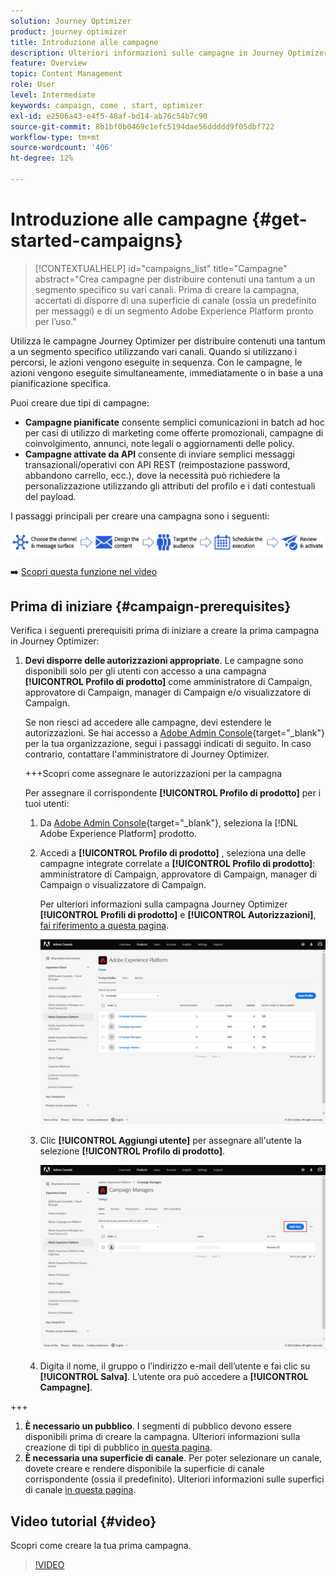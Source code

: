 ```yaml
---
solution: Journey Optimizer
product: journey optimizer
title: Introduzione alle campagne
description: Ulteriori informazioni sulle campagne in Journey Optimizer
feature: Overview
topic: Content Management
role: User
level: Intermediate
keywords: campaign, come , start, optimizer
exl-id: e2506a43-e4f5-48af-bd14-ab76c54b7c90
source-git-commit: 8b1bf0b0469c1efc5194dae56ddddd9f05dbf722
workflow-type: tm+mt
source-wordcount: '406'
ht-degree: 12%

---
```


# Introduzione alle campagne {#get-started-campaigns}

>[!CONTEXTUALHELP]
>id="campaigns_list"
>title="Campagne"
>abstract="Crea campagne per distribuire contenuti una tantum a un segmento specifico su vari canali. Prima di creare la campagna, accertati di disporre di una superficie di canale (ossia un predefinito per messaggi) e di un segmento Adobe Experience Platform pronto per l’uso."

Utilizza le campagne Journey Optimizer per distribuire contenuti una tantum a un segmento specifico utilizzando vari canali. Quando si utilizzano i percorsi, le azioni vengono eseguite in sequenza. Con le campagne, le azioni vengono eseguite simultaneamente, immediatamente o in base a una pianificazione specifica.

Puoi creare due tipi di campagne:

* **Campagne pianificate** consente semplici comunicazioni in batch ad hoc per casi di utilizzo di marketing come offerte promozionali, campagne di coinvolgimento, annunci, note legali o aggiornamenti delle policy.
* **Campagne attivate da API** consente di inviare semplici messaggi transazionali/operativi con API REST (reimpostazione password, abbandono carrello, ecc.), dove la necessità può richiedere la personalizzazione utilizzando gli attributi del profilo e i dati contestuali del payload.

I passaggi principali per creare una campagna sono i seguenti:

![](assets/create-campaign-process.png)

➡️ [Scopri questa funzione nel video](#video)

## Prima di iniziare {#campaign-prerequisites}

Verifica i seguenti prerequisiti prima di iniziare a creare la prima campagna in Journey Optimizer:

1. **Devi disporre delle autorizzazioni appropriate**. Le campagne sono disponibili solo per gli utenti con accesso a una campagna **[!UICONTROL Profilo di prodotto]** come amministratore di Campaign, approvatore di Campaign, manager di Campaign e/o visualizzatore di Campaign.

   Se non riesci ad accedere alle campagne, devi estendere le autorizzazioni. Se hai accesso a [Adobe Admin Console](https://adminconsole.adobe.com/){target="_blank"} per la tua organizzazione, segui i passaggi indicati di seguito. In caso contrario, contattare l&#39;amministratore di Journey Optimizer.

   +++Scopri come assegnare le autorizzazioni per la campagna

   Per assegnare il corrispondente **[!UICONTROL Profilo di prodotto]** per i tuoi utenti:

   1. Da [Adobe Admin Console](https://adminconsole.adobe.com/){target="_blank"}, seleziona la [!DNL Adobe Experience Platform] prodotto.

   1. Accedi a **[!UICONTROL Profilo di prodotto]** , seleziona una delle campagne integrate correlate a **[!UICONTROL Profilo di prodotto]**: amministratore di Campaign, approvatore di Campaign, manager di Campaign o visualizzatore di Campaign.

      Per ulteriori informazioni sulla campagna Journey Optimizer **[!UICONTROL Profili di prodotto]** e **[!UICONTROL Autorizzazioni]**, [fai riferimento a questa pagina](../administration/ootb-product-profiles.md).

      ![](assets/do-not-localize/admin_1.png)

   1. Clic **[!UICONTROL Aggiungi utente]** per assegnare all&#39;utente la selezione **[!UICONTROL Profilo di prodotto]**.

      ![](assets/do-not-localize/admin_2.png)

   1. Digita il nome, il gruppo o l’indirizzo e-mail dell’utente e fai clic su **[!UICONTROL Salva]**.
   L’utente ora può accedere a **[!UICONTROL Campagne]**.

+++

1. **È necessario un pubblico**. I segmenti di pubblico devono essere disponibili prima di creare la campagna. Ulteriori informazioni sulla creazione di tipi di pubblico [in questa pagina](../segment/about-segments.md).
1. **È necessaria una superficie di canale**. Per poter selezionare un canale, dovete creare e rendere disponibile la superficie di canale corrispondente (ossia il predefinito). Ulteriori informazioni sulle superfici di canale [in questa pagina](../configuration/channel-surfaces.md).

## Video tutorial {#video}

Scopri come creare la tua prima campagna.

>[!VIDEO](https://video.tv.adobe.com/v/346680?quality=12)
